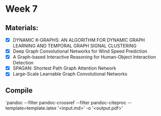 # Week 7

## Materials:

 - [x] DYNAMIC K-GRAPHS: AN ALGORITHM FOR DYNAMIC GRAPH LEARNING AND TEMPORAL GRAPH SIGNAL CLUSTERING
 - [x] Deep Graph Convolutional Networks for Wind Speed Prediction
 - [x] A Graph-based Interactive Reasoning for Human-Object Interaction Detection
 - [x] SPAGAN: Shortest Path Graph Attention Network
 - [x] Large-Scale Learnable Graph Convolutional Networks

## Compile 
`pandoc --filter pandoc-crossref --filter pandoc-citeproc --template=template.latex '<input.md>' -o '<output.pdf>'